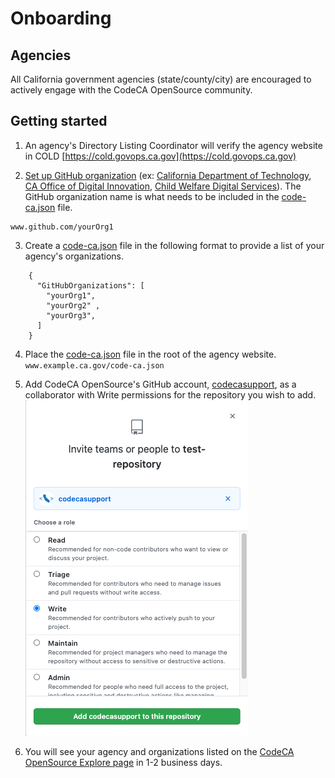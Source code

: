 # Onboarding
## Agencies
All California government agencies (state/county/city) are encouraged to actively engage with the CodeCA OpenSource community.
 
## Getting started 
1. An agency's Directory Listing Coordinator will verify the agency website in COLD [https://cold.govops.ca.gov](https://cold.govops.ca.gov)  

2. [Set up GitHub organization](https://docs.github.com/en/github/setting-up-and-managing-organizations-and-teams/about-organizations) (ex: [California Department of Technology](https://github.com/CDTgithub), [CA Office of Digital Innovation](https://github.com/Office-of-Digital-Innovation/), [Child Welfare Digital Services](https://github.com/ca-cwds)). The GitHub organization name is what needs to be included in the [code-ca.json](https://codecaopensource-playbook.readthedocs.io/en/latest/workflow/#codejson) file.
```
www.github.com/yourOrg1
```

3. Create a [code-ca.json](https://codecaopensource-playbook.readthedocs.io/en/latest/workflow/#codejson) file in the following format to provide a list of your agency's organizations.
```
    { 
      "GitHubOrganizations": [ 
        "yourOrg1", 
        "yourOrg2" ,
        "yourOrg3",
      ] 
    }
```

4. Place the [code-ca.json](https://codecaopensource-playbook.readthedocs.io/en/latest/workflow/#codejson) file in the root of the agency website.   
    ```www.example.ca.gov/code-ca.json```

5. Add CodeCA OpenSource's GitHub account, [codecasupport](https://github.com/codecasupport), as a collaborator with Write permissions for the repository you wish to add.
![Give write access](img/collaborator.png)

6. You will see your agency and organizations listed on the [CodeCA OpenSource Explore page](https://as-cdt-pub-codeca-ww-p-001-uat.azurewebsites.net/Explore) in 1-2 business days.